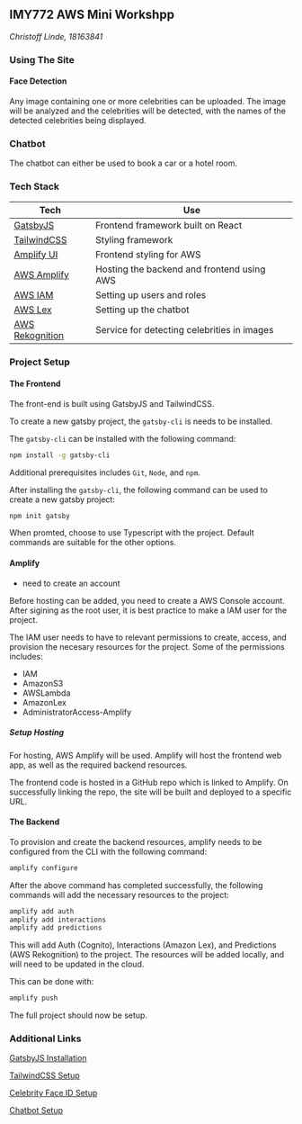 ## IMY772 AWS Mini Workshpp

_Christoff Linde, 18163841_

### Using The Site

#### Face Detection

Any image containing one or more celebrities can be uploaded. The image will be analyzed and the celebrities will be detected, with the names of the detected celebrities being displayed.

### Chatbot

The chatbot can either be used to book a car or a hotel room.

### Tech Stack

| Tech                                                                         | Use                                         |
| ---------------------------------------------------------------------------- | ------------------------------------------- |
| [GatsbyJS](https://www.gatsbyjs.org/)                                        | Frontend framework built on React           |
| [TailwindCSS](https://tailwindcss.com/)                                      | Styling framework                           |
| [Amplify UI](https://ui.docs.amplify.aws/react/getting-started/installation) | Frontend styling for AWS                    |
| [AWS Amplify](https://aws.amazon.com/amplify/)                               | Hosting the backend and frontend using AWS  |
| [AWS IAM](https://aws.amazon.com/iam/)                                       | Setting up users and roles                  |
| [AWS Lex](https://aws.amazon.com/lex/)                                       | Setting up the chatbot                      |
| [AWS Rekognition](https://aws.amazon.com/rekognition/)                       | Service for detecting celebrities in images |

### Project Setup

#### The Frontend

The front-end is built using GatsbyJS and TailwindCSS.

To create a new gatsby project, the `gatsby-cli` is needs to be installed.

The `gatsby-cli` can be installed with the following command:

```bash
npm install -g gatsby-cli
```

Additional prerequisites includes `Git`, `Node`, and `npm`.

After installing the `gatsby-cli`, the following command can be used to create a new gatsby project:

```bash
npm init gatsby
```

When promted, choose to use Typescript with the project. Default commands are suitable for the other options.

#### Amplify

- need to create an account

Before hosting can be added, you need to create a AWS Console account. After sigining as the root user, it is best practice to make a IAM user for the project.

The IAM user needs to have to relevant permissions to create, access, and provision the necesary resources for the project. Some of the permissions includes:

- IAM
- AmazonS3
- AWSLambda
- AmazonLex
- AdministratorAccess-Amplify

##### Setup Hosting

For hosting, AWS Amplify will be used. Amplify will host the frontend web app, as well as the required backend resources.

The frontend code is hosted in a GitHub repo which is linked to Amplify. On successfully linking the repo, the site will be built and deployed to a specific URL.

#### The Backend

To provision and create the backend resources, amplify needs to be configured from the CLI with the following command:

```bash
amplify configure
```

After the above command has completed successfully, the following commands will add the necessary resources to the project:

```bash
amplify add auth
amplify add interactions
amplify add predictions
```

This will add Auth (Cognito), Interactions (Amazon Lex), and Predictions (AWS Rekognition) to the project. The resources will be added locally, and will need to be updated in the cloud.

This can be done with:

```bash
amplify push
```

The full project should now be setup.

### Additional Links

[GatsbyJS Installation](https://www.gatsbyjs.com/docs/tutorial/part-0/#installation-guide)

[TailwindCSS Setup](https://tailwindcss.com/docs/installation)

[Celebrity Face ID Setup](https://docs.amplify.aws/lib/predictions/identify-entity/q/platform/js/#advanced-configuration)

[Chatbot Setup](https://docs.amplify.aws/lib/interactions/getting-started/q/platform/js/)

